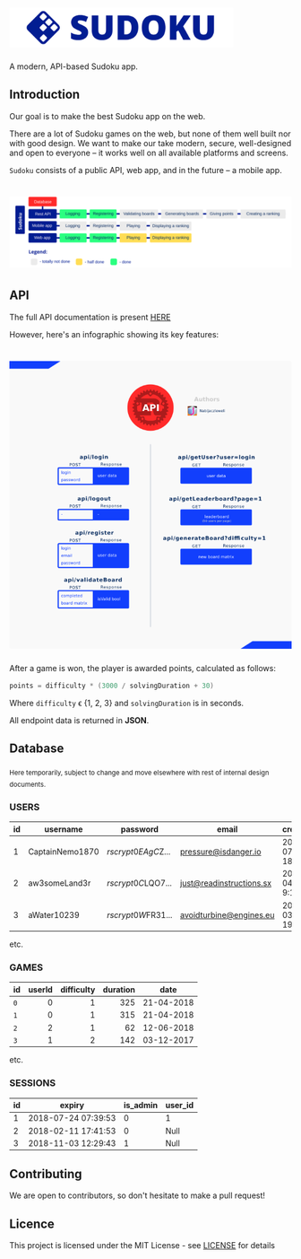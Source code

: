 # <img src="images/logo.svg" height="70" alt="sudoku" />
A modern, API-based Sudoku app.

## Introduction

Our goal is to make the best Sudoku app on the web.

There are a lot of Sudoku games on the web, but none of them well built nor with good design.
We want to make our take modern, secure, well-designed and open to everyone – it works well on all available platforms and screens.

`Sudoku` consists of a public API, web app, and in the future – a mobile app.

# <img src="images/progress.svg" alt="Progress"/>

## API

The full API documentation is present [HERE](https://cdn.rawgit.com/Galactim/Sudoku/backend-doc/sudoku_backend/index.html)

However, here's an infographic showing its key features:

# <img src="images/api_info.png" alt="Api info"/>

After a game is won, the player is awarded points, calculated as follows:

```c
points = difficulty * (3000 / solvingDuration + 30)
```

Where `difficulty` ϵ {1, 2, 3} and `solvingDuration` is in seconds.

All endpoint data is returned in  **JSON**.

## Database

<sub>Here temporarily, subject to change and move elsewhere with rest of internal design documents.</sub>

### USERS
| id | username        | password             | email                   | created_at          | is_admin | points_total |
|----|-----------------|----------------------|-------------------------|---------------------|----------|--------------|
| 1  | CaptainNemo1870 | $rscrypt$0$EAgC$Z... | pressure@isdanger.io    | 2018-07-23 18:18:24 | 0        | 15134        |
| 2  | aw3someLand3r   | $rscrypt$0$C$LQO7... | just@readinstructions.sx | 2024-04-13 9:11:06  | 1        | 323543       |
| 3  | aWater10239     | $rscrypt$0$W$FR31... | avoidturbine@engines.eu | 2034-03-21 19:11:06 | 0        | 425          |
etc.

### GAMES

|  id | userId | difficulty | duration |    date    |
|-----|-------:|-----------:|---------:|------------|
| `0` |    0   |      1     |    325   | 21-04-2018 |
| `1` |    0   |      1     |    315   | 21-04-2018 |
| `2` |    2   |      1     |     62   | 12-06-2018 |
| `3` |    1   |      2     |    142   | 03-12-2017 |
etc.

### SESSIONS

| id | expiry              | is_admin | user_id |
|----|---------------------|----------|---------|
| 1  | 2018-07-24 07:39:53 | 0        | 1       |
| 2  | 2018-02-11 17:41:53 | 0        | Null    |
| 3  | 2018-11-03 12:29:43 | 1        | Null    |

## Contributing

We are open to contributors, so don't hesitate to make a pull request!

## Licence

This project is licensed under the MIT License - see [LICENSE](LICENSE) for details
